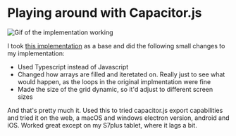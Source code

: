 # Playing around with Capacitor.js

![Gif of the implementation working](example.gif)

I took [this implementation](https://levelup.gitconnected.com/conways-game-of-life-in-javascript-9498ae1958fe) as a base and did the following small changes to my implementation:

- Used Typescript instead of Javascript
- Changed how arrays are filled and iteretated on. Really just to see what would happen, as the loops in the original implmentation were fine
- Made the size of the grid dynamic, so it'd adjust to different screen sizes

And that's pretty much it. Used this to tried capacitor.js export capabilities and tried it on the web, a macOS and windows electron version, android and iOS. Worked great 
except on my S7plus tablet, where it lags a bit.
